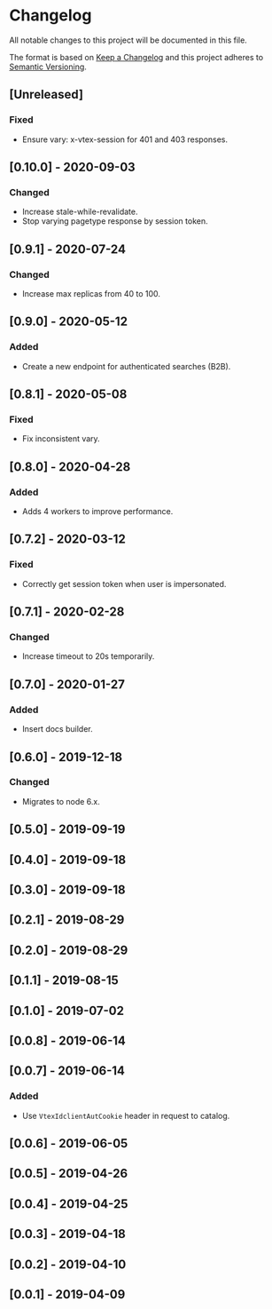 # Changelog

All notable changes to this project will be documented in this file.

The format is based on [Keep a Changelog](http://keepachangelog.com/en/1.0.0/)
and this project adheres to [Semantic Versioning](http://semver.org/spec/v2.0.0.html).

## [Unreleased]
### Fixed
- Ensure vary: x-vtex-session for 401 and 403 responses.

## [0.10.0] - 2020-09-03
### Changed
- Increase stale-while-revalidate.
- Stop varying pagetype response by session token.

## [0.9.1] - 2020-07-24
### Changed
- Increase max replicas from 40 to 100.

## [0.9.0] - 2020-05-12
### Added
- Create a new endpoint for authenticated searches (B2B).

## [0.8.1] - 2020-05-08
### Fixed
- Fix inconsistent vary.

## [0.8.0] - 2020-04-28
### Added
- Adds 4 workers to improve performance.

## [0.7.2] - 2020-03-12
### Fixed
- Correctly get session token when user is impersonated.

## [0.7.1] - 2020-02-28
### Changed
- Increase timeout to 20s temporarily.

## [0.7.0] - 2020-01-27
### Added
- Insert docs builder.

## [0.6.0] - 2019-12-18
### Changed
- Migrates to node 6.x.

## [0.5.0] - 2019-09-19

## [0.4.0] - 2019-09-18

## [0.3.0] - 2019-09-18

## [0.2.1] - 2019-08-29

## [0.2.0] - 2019-08-29

## [0.1.1] - 2019-08-15

## [0.1.0] - 2019-07-02

## [0.0.8] - 2019-06-14

## [0.0.7] - 2019-06-14
### Added
- Use `VtexIdclientAutCookie` header in request to catalog.

## [0.0.6] - 2019-06-05

## [0.0.5] - 2019-04-26

## [0.0.4] - 2019-04-25

## [0.0.3] - 2019-04-18

## [0.0.2] - 2019-04-10

## [0.0.1] - 2019-04-09
